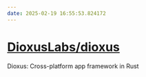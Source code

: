 ```yaml
---
date: 2025-02-19 16:55:53.824172
---
```


# [DioxusLabs/dioxus](https://github.com/DioxusLabs/dioxus)

Dioxus: Cross-platform app framework in Rust